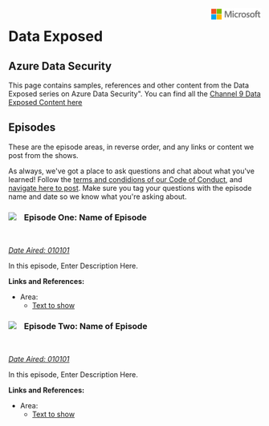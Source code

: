 <img style="float: right;" src="./graphics/solutions-microsoft-logo-small.png">

# Data Exposed
## Azure Data Security

This page contains samples, references and other content from the Data Exposed series on Azure Data Security". You can find all the [Channel 9 Data Exposed Content here](https://microsoft.github.io/dataexposed/)

## Episodes

These are the episode  areas, in reverse order, and any links or content we post from the shows. 

As always, we've got a place to ask questions and chat about what you've learned! Follow the [terms and condidions of our Code of Conduct](https://opensource.microsoft.com/codeofconduct/), and [navigate here to post](https://github.com/microsoft/dataexposed/discussions). Make sure you tag your questions with the episode name and date so we know what you're asking about.

<h3><img style="float: left; margin: 0px 15px 15px 0px;" src="https://github.com/microsoft/dataexposed/blob/main/graphics/Camera.png?raw=true"><b>     Episode One: Name of Episode</b></h3> 
<br>

*[Date Aired: 010101](https://link)*

In this  episode, Enter Description Here.

**Links and References:**

- Area:
	- [Text to show](https://link)

<h3><img style="float: left; margin: 0px 15px 15px 0px;" src="https://github.com/microsoft/dataexposed/blob/main/graphics/Camera.png?raw=true"><b>     Episode Two: Name of Episode</b></h3> 
<br>

*[Date Aired: 010101](https://link)*

In this  episode, Enter Description Here.

**Links and References:**

- Area:
	- [Text to show](https://link)
